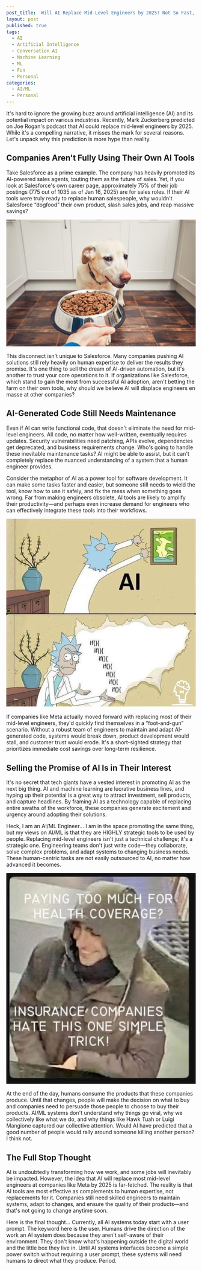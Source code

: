 ```yaml
---
post_title: 'Will AI Replace Mid-Level Engineers by 2025? Not So Fast, Mark Zuckerberg'
layout: post
published: true
tags:
  - AI
  - Artificial Intelligence
  - Conversation AI
  - Machine Learning
  - ML
  - Fun
  - Personal
categories:
  - AI/ML
  - Personal
---
```


It's hard to ignore the growing buzz around artificial intelligence (AI) and its potential impact on various industries. Recently, Mark Zuckerberg predicted on Joe Rogan's podcast that AI could replace mid-level engineers by 2025. While it's a compelling narrative, it misses the mark for several reasons. Let's unpack why this prediction is more hype than reality.

## Companies Aren't Fully Using Their Own AI Tools

Take Salesforce as a prime example. The company has heavily promoted its AI-powered sales agents, touting them as the future of sales. Yet, if you look at Salesforce's own career page, approximately 75% of their job postings (775 out of 1035 as of Jan 16, 2025) are for sales roles. If their AI tools were truly ready to replace human salespeople, why wouldn't Salesforce “dogfood” their own product, slash sales jobs, and reap massive savings?

![Dogfooding Gone Wrong](https://github.com/davidvonthenen/blog/blob/master/images/2025/will-ai-replace-mid-level-engineers/dog-wont-eat-food-from-a-bowl.jpg?raw=true)

This disconnect isn't unique to Salesforce. Many companies pushing AI solutions still rely heavily on human expertise to deliver the results they promise. It's one thing to sell the dream of AI-driven automation, but it's another to trust your core operations to it. If organizations like Salesforce, which stand to gain the most from successful AI adoption, aren't betting the farm on their own tools, why should we believe AI will displace engineers en masse at other companies?

## AI-Generated Code Still Needs Maintenance

Even if AI can write functional code, that doesn't eliminate the need for mid-level engineers. All code, no matter how well-written, eventually requires updates. Security vulnerabilities need patching, APIs evolve, dependencies get deprecated, and business requirements change. Who's going to handle these inevitable maintenance tasks? AI might be able to assist, but it can't completely replace the nuanced understanding of a system that a human engineer provides.

Consider the metaphor of AI as a power tool for software development. It can make some tasks faster and easier, but someone still needs to wield the tool, know how to use it safely, and fix the mess when something goes wrong. Far from making engineers obsolete, AI tools are likely to amplify their productivity—and perhaps even increase demand for engineers who can effectively integrate these tools into their workflows.

![AI Generated Code](https://github.com/davidvonthenen/blog/blob/master/images/2025/will-ai-replace-mid-level-engineers/ai-generated-code.jpg?raw=true)

If companies like Meta actually moved forward with replacing most of their mid-level engineers, they'd quickly find themselves in a “foot-and-gun” scenario. Without a robust team of engineers to maintain and adapt AI-generated code, systems would break down, product development would stall, and customer trust would erode. It's a short-sighted strategy that prioritizes immediate cost savings over long-term resilience.

## Selling the Promise of AI Is in Their Interest

It's no secret that tech giants have a vested interest in promoting AI as the next big thing. AI and machine learning are lucrative business lines, and hyping up their potential is a great way to attract investment, sell products, and capture headlines. By framing AI as a technology capable of replacing entire swaths of the workforce, these companies generate excitement and urgency around adopting their solutions.

Heck, I am an AI/ML Engineer… I am in the space promoting the same thing, but my views on AI/ML is that they are HIGHLY strategic tools to be used by people. Replacing mid-level engineers isn't just a technical challenge; it's a strategic one. Engineering teams don't just write code—they collaborate, solve complex problems, and adapt systems to changing business needs. These human-centric tasks are not easily outsourced to AI, no matter how advanced it becomes.

![AI Generated Code](https://github.com/davidvonthenen/blog/blob/master/images/2025/will-ai-replace-mid-level-engineers/luigi.jpeg?raw=true)

At the end of the day, humans consume the products that these companies produce. Until that changes, people will make the decision on what to buy and companies need to persuade those people to choose to buy their products. AI/ML systems don't understand why things go viral, why we collectively like what we do, and why things like Hawk Tuah or Luigi Mangione captured our collective attention. Would AI have predicted that a good number of people would rally around someone killing another person? I think not.

## The Full Stop Thought

AI is undoubtedly transforming how we work, and some jobs will inevitably be impacted. However, the idea that AI will replace most mid-level engineers at companies like Meta by 2025 is far-fetched. The reality is that AI tools are most effective as complements to human expertise, not replacements for it. Companies still need skilled engineers to maintain systems, adapt to changes, and ensure the quality of their products—and that's not going to change anytime soon.

Here is the final thought… Currently, all AI systems today start with a user prompt. The keyword here is the user. Humans drive the direction of the work an AI system does because they aren't self-aware of their environment. They don't know what's happening outside the digital world and the little box they live in. Until AI systems interfaces become a simple power switch without requiring a user prompt, these systems will need humans to direct what they produce. Period.
